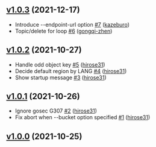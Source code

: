 ## [v1.0.3](https://github.com/hirose31/s3surfer/compare/v1.0.2...v1.0.3) (2021-12-17)

* Introduce --endpoint-url option [#7](https://github.com/hirose31/s3surfer/pull/7) ([kazeburo](https://github.com/kazeburo))
* Topic/delete for loop [#6](https://github.com/hirose31/s3surfer/pull/6) ([gongqi-zhen](https://github.com/gongqi-zhen))

## [v1.0.2](https://github.com/hirose31/s3surfer/compare/v1.0.1...v1.0.2) (2021-10-27)

* Handle odd object key [#5](https://github.com/hirose31/s3surfer/pull/5) ([hirose31](https://github.com/hirose31))
* Decide default region by LANG [#4](https://github.com/hirose31/s3surfer/pull/4) ([hirose31](https://github.com/hirose31))
* Show startup message [#3](https://github.com/hirose31/s3surfer/pull/3) ([hirose31](https://github.com/hirose31))

## [v1.0.1](https://github.com/hirose31/s3surfer/compare/v1.0.0...v1.0.1) (2021-10-26)

* Ignore gosec G307 [#2](https://github.com/hirose31/s3surfer/pull/2) ([hirose31](https://github.com/hirose31))
* Fix abort when --bucket option specified [#1](https://github.com/hirose31/s3surfer/pull/1) ([hirose31](https://github.com/hirose31))

## [v1.0.0](https://github.com/hirose31/s3surfer/compare/b42907131c11...v1.0.0) (2021-10-25)
